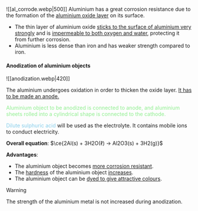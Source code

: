![[al_corrode.webp|500]]
Aluminium has a great corrosion resistance due to the formation of the <u>aluminium oxide layer</u> on its surface.
- The thin layer of aluminium oxide <u>sticks to the surface of aluminium very strongly</u> and is <u>impermeable to both oxygen and water</u>, protecting it from further corrosion.
- Aluminium is less dense than iron and has weaker strength compared to iron.

#### Anodization of aluminium objects
![[anodization.webp|420]]

The aluminium undergoes oxidation in order to thicken the oxide layer. <u>It has to be made an anode.</u>

<span style="color: lightgreen">Aluminium object to be anodized is connected to anode, and aluminium sheets rolled into a cylindrical shape is connected to the cathode.</span>

<span style="color: skyblue">Dilute sulphuric acid</span> will be used as the electrolyte. It contains mobile ions to conduct electricity.

**Overall equation**:
$\ce{2Al(s) + 3H2O(ℓ) → Al2O3(s) + 3H2(g)}$

**Advantages**:
- The aluminium object becomes <u>more corrosion resistant</u>.
- The <u>hardness</u> of the aluminium object <u>increases</u>.
- The aluminium object can be <u>dyed to give attractive colours</u>.

> [!warning]
> The strength of the aluminium metal is not increased during anodization.
